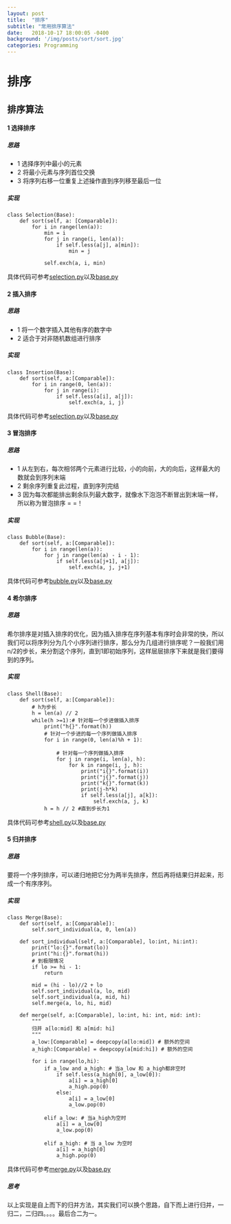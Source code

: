 ```yaml
---
layout: post
title:  "排序"
subtitle: "常用排序算法"
date:   2018-10-17 18:00:05 -0400
background: '/img/posts/sort/sort.jpg'
categories: Programming
---
```

# 排序

## 排序算法

#### 1 选择排序
##### 思路
- 1 选择序列中最小的元素
- 2 将最小元素与序列首位交换
- 3 将序列右移一位重复上述操作直到序列移至最后一位

##### 实现

```
class Selection(Base):
    def sort(self, a: [Comparable]):
        for i in range(len(a)):
            min = i
            for j in range(i, len(a)):
                if self.less(a[j], a[min]):
                    min = j
                    
            self.exch(a, i, min)
``` 

具体代码可参考[selection.py](/examples/sort/selection.py)以及[base.py](/examples/sort/base.py)

#### 2 插入排序
##### 思路
- 1 将一个数字插入其他有序的数字中
- 2 适合于对非随机数组进行排序

##### 实现
```
class Insertion(Base):
    def sort(self, a:[Comparable]):
        for i in range(0, len(a)):
            for j in range(i):
                if self.less(a[i], a[j]):
                    self.exch(a, i, j)
```
具体代码可参考[selection.py](/examples/sort/insertion.py)以及[base.py](/examples/sort/base.py)

#### 3 冒泡排序
##### 思路
- 1 从左到右，每次相邻两个元素进行比较，小的向前，大的向后，这样最大的数就会到序列末端
- 2 剩余序列重复此过程，直到序列完结
- 3 因为每次都能排出剩余队列最大数字，就像水下泡泡不断冒出到末端一样，所以称为冒泡排序 = =！
##### 实现
```
class Bubble(Base):
    def sort(self, a:[Comparable]):
        for i in range(len(a)):
            for j in range(len(a) - i - 1):
                if self.less(a[j+1], a[j]):
                    self.exch(a, j, j+1)
```

具体代码可参考[bubble.py](/examples/sort/bubble.py)以及[base.py](/examples/sort/base.py)

#### 4 希尔排序
##### 思路
希尔排序是对插入排序的优化，因为插入排序在序列基本有序时会非常的快，所以我们可以将序列分为几个小序列进行排序，那么分为几组进行排序呢？一般我们用n/2的步长，来分割这个序列，直到1即初始序列，这样层层排序下来就是我们要得到的序列。
##### 实现
```
class Shell(Base):
    def sort(self, a:[Comparable]):
        # h为步长
        h = len(a) // 2
        while(h >=1):# 针对每一个步进做插入排序
            print("h{}".format(h))
            # 针对一个步进的每一个序列做插入排序
            for i in range(0, len(a)%h + 1): 
                
                # 针对每一个序列做插入排序
                for j in range(i, len(a), h):
                    for k in range(i, j, h):
                        print("i{}".format(i))
                        print("j{}".format(j))
                        print("k{}".format(k))
                        print(j-h*k)
                        if self.less(a[j], a[k]):
                            self.exch(a, j, k)
            h = h // 2 #直到步长为1
```

具体代码可参考[shell.py](/examples/sort/shell.py)以及[base.py](/examples/sort/base.py)

#### 5 归并排序
##### 思路
要将一个序列排序，可以递归地把它分为两半先排序，然后再将结果归并起来，形成一个有序序列。
##### 实现
```
class Merge(Base):
    def sort(self, a:[Comparable]):
        self.sort_individual(a, 0, len(a))

    def sort_individual(self, a:[Comparable], lo:int, hi:int):
        print("lo:{}".format(lo))
        print("hi:{}".format(hi))
        # 到极限情况
        if lo >= hi - 1:
            return

        mid = (hi - lo)//2 + lo
        self.sort_individual(a, lo, mid)
        self.sort_individual(a, mid, hi)
        self.merge(a, lo, hi, mid)

    def merge(self, a:[Comparable], lo:int, hi: int, mid: int):
        """
        归并 a[lo:mid] 和 a[mid: hi]
        """
        a_low:[Comparable] = deepcopy(a[lo:mid]) # 额外的空间
        a_high:[Comparable] = deepcopy(a[mid:hi]) # 额外的空间

        for i in range(lo,hi):
            if a_low and a_high: # 当a_low 和 a_high都非空时
                if self.less(a_high[0], a_low[0]):
                    a[i] = a_high[0]
                    a_high.pop(0)
                else:
                    a[i] = a_low[0]
                    a_low.pop(0)
            
            elif a_low: # 当a_high为空时
                a[i] = a_low[0]
                a_low.pop(0)
            
            elif a_high: # 当 a_low 为空时
                a[i] = a_high[0]
                a_high.pop(0)
```

具体代码可参考[merge.py](/examples/sort/merge.py)以及[base.py](/examples/sort/base.py)

##### 思考
以上实现是自上而下的归并方法，其实我们可以换个思路，自下而上进行归并，一归二，二归四。。。。最后合二为一。